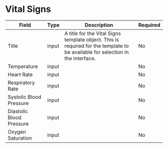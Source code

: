 # Vital Signs

| Field | Type | Description | Required |
| --- | --- | --- | --- |
| Title | input | A title for the Vital Signs template object. This is required for the template to be available for selection in the interface. | No |
| Temperature | input |  | No |
| Heart Rate | input |  | No |
| Respiratory Rate | input |  | No |
| Systolic Blood Pressure | input |  | No |
| Diastolic Blood Pressure | input |  | No |
| Oxygen Saturation | input |  | No |

